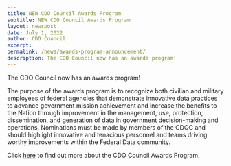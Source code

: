 ```yaml
---
title: NEW CDO Council Awards Program
subtitle: NEW CDO Council Awards Program
layout: newspost
date: July 1, 2022
author: CDO Council
excerpt: 
permalink: /news/awards-program-announcement/
description: The CDO Council now has an awards program!
---
```


The CDO Council now has an awards program!

The purpose of the awards program is to recognize both civilian and military employees of federal agencies that demonstrate innovative data practices to advance government mission achievement and increase the benefits to the Nation through improvement in the management, use, protection, dissemination, and generation of data in government decision-making and operations. Nominations must be made by members of the CDOC and should highlight innovative and tenacious personnel and teams driving worthy improvements within the Federal Data community.

Click <a href="{{ site.baseurl }}/assets/documents/Overview CDOC Awards Program.pdf">here</a> to find out more about the CDO Council Awards Program.


